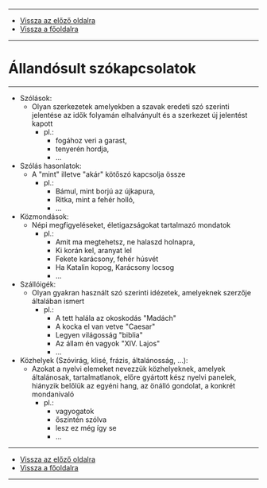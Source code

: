 
---

- [Vissza az előző oldalra](../nyelvtan.md)
- [Vissza a főoldalra](../../../../README.md)

---

# Állandósult szókapcsolatok

---

- Szólások:
    - Olyan szerkezetek amelyekben a szavak eredeti szó szerinti jelentése az idők folyamán elhalványult és a szerkezet új jelentést kapott
        - pl.:
            - fogához veri a garast,
            - tenyerén hordja,
            - ...
- Szólás hasonlatok:
    - A "mint" illetve "akár" kötőszó kapcsolja össze
        - pl.:
            - Bámul, mint borjú az újkapura,
            - Ritka, mint a fehér holló,
            - ...
- Közmondások:
    - Népi megfigyeléseket, életigazságokat tartalmazó mondatok
        - pl.:
            - Amit ma megtehetsz, ne halaszd holnapra, 
            - Ki korán kel, aranyat lel
            - Fekete karácsony, fehér húsvét
            - Ha Katalin kopog, Karácsony locsog
            - ...
- Szállóigék:
    - Olyan gyakran használt szó szerinti idézetek, amelyeknek szerzője általában ismert
        - pl.:
            - A tett halála az okoskodás "Madách"
            - A kocka el van vetve "Caesar"
            - Legyen világosság "biblia"
            - Az állam én vagyok "XIV. Lajos"
            - ...
- Közhelyek (Szóvirág, klisé, frázis, általánosság, ...):
    - Azokat a nyelvi elemeket nevezzük közhelyeknek, amelyek általánosak, tartalmatlanok, előre gyártott kész nyelvi panelek, hiányzik belőlük az egyéni hang, az önálló gondolat, a konkrét mondanivaló
        - pl.:
            - vagyogatok
            - őszintén szólva
            - lesz ez még így se
            - ... 

---

- [Vissza az előző oldalra](../nyelvtan.md)
- [Vissza a főoldalra](../../../../README.md)

---